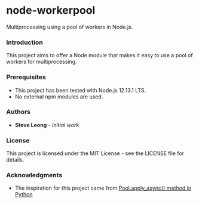 # node-workerpool
Multiprocessing using a pool of workers in Node.js.

### Introduction
This project aims to offer a Node module that makes it easy to use a pool of workers for multiprocessing.

### Prerequisites
- This project has been tested with Node.js 12.13.1 LTS.
- No external npm modules are used.

### Authors
* **Steve Leong** - *Initial work*

### License
This project is licensed under the MIT License - see the LICENSE file for details.

### Acknowledgments
* The inspiration for this project came from [Pool.apply_async() method in Python](https://docs.python.org/3.7/library/multiprocessing.html#multiprocessing.pool.Pool.apply_async)
